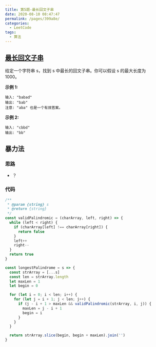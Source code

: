 ```yaml
---
title: 第5题-最长回文子串
date: 2020-08-10 08:47:47
permalink: /pages/399a8e/
categories:
  - LeetCode
tags:
  - 算法
---
```


## [最长回文子串](https://leetcode-cn.com/problems/longest-palindromic-substring/)

给定一个字符串 s，找到 s 中最长的回文子串。你可以假设 s 的最大长度为 1000。

**示例 1:**

```
输入: "babad"
输出: "bab"
注意: "aba" 也是一个有效答案。
```

**示例 2:**

```
输入: "cbbd"
输出: "bb"
```

<!-- more -->

## 暴力法

### 思路

- ？

### 代码

```JavaScript
/**
 * @param {string} s
 * @return {string}
 */
const validPalindromic = (charArray, left, right) => {
  while (left < right) {
    if (charArray[left] !== charArray[right]) {
      return false
    }
    left++
    right--
  }
  return true
}

const longestPalindrome = s => {
  const strArray = [...s]
  const len = strArray.length
  let maxLen = 1
  let begin = 0

  for (let i = 0; i < len; i++) {
    for (let j = i + 1; j < len; j++) {
      if (j - i + 1 > maxLen && validPalindromic(strArray, i, j)) {
        maxLen = j - i + 1
        begin = i
      }
    }
  }

  return strArray.slice(begin, begin + maxLen).join('')
}
```
